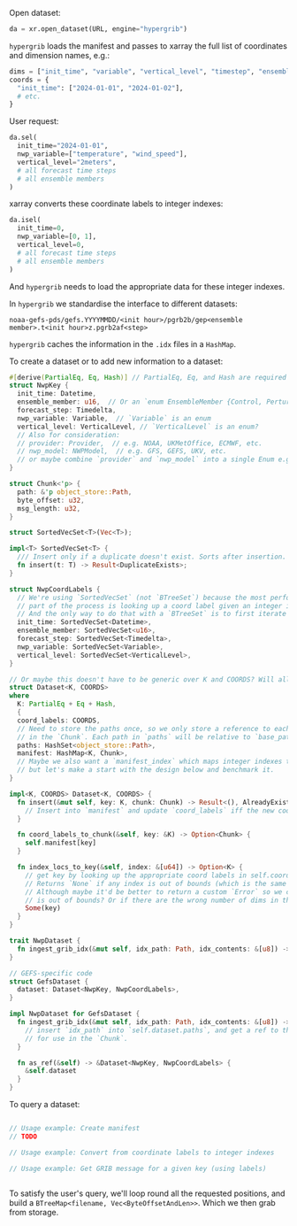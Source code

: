 Open dataset:

```python
da = xr.open_dataset(URL, engine="hypergrib")
```

`hypergrib` loads the manifest and passes to xarray the full list of coordinates and dimension names, e.g.:

```python
dims = ["init_time", "variable", "vertical_level", "timestep", "ensemble_member"]
coords = {
  "init_time": ["2024-01-01", "2024-01-02"],
  # etc.
}
```

User request: 

```python
da.sel(
  init_time="2024-01-01",
  nwp_variable=["temperature", "wind_speed"],
  vertical_level="2meters",
  # all forecast time steps
  # all ensemble members
)
```

xarray converts these coordinate labels to integer indexes:

```python
da.isel(
  init_time=0,
  nwp_variable=[0, 1],
  vertical_level=0,
  # all forecast time steps
  # all ensemble members
)
```

And `hypergrib` needs to load the appropriate data for these integer indexes.

In `hypergrib` we standardise the interface to different datasets:

```
noaa-gefs-pds/gefs.YYYYMMDD/<init hour>/pgrb2b/gep<ensemble member>.t<init hour>z.pgrb2af<step>
```

`hypergrib` caches the information in the `.idx` files in a `HashMap`.

To create a dataset or to add new information to a dataset:

```rust
#[derive(PartialEq, Eq, Hash)] // PartialEq, Eq, and Hash are required for HashMap keys.
struct NwpKey {
  init_time: Datetime,
  ensemble_member: u16,  // Or an `enum EnsembleMember {Control, Perturbed(u16)}`
  forecast_step: Timedelta,
  nwp_variable: Variable,  // `Variable` is an enum
  vertical_level: VerticalLevel, // `VerticalLevel` is an enum?
  // Also for consideration:
  // provider: Provider,  // e.g. NOAA, UKMetOffice, ECMWF, etc.
  // nwp_model: NWPModel,  // e.g. GFS, GEFS, UKV, etc.
  // or maybe combine `provider` and `nwp_model` into a single Enum e.g. UKMO_UKV, etc?
}

struct Chunk<'p> {
  path: &'p object_store::Path,
  byte_offset: u32,
  msg_length: u32,
}

struct SortedVecSet<T>(Vec<T>);

impl<T> SortedVecSet<T> {
  /// Insert only if a duplicate doesn't exist. Sorts after insertion.
  fn insert(t: T) -> Result<DuplicateExists>;
}

struct NwpCoordLabels {
  // We're using `SortedVecSet` (not `BTreeSet`) because the most performance-sensitive
  // part of the process is looking up a coord label given an integer index.
  // And the only way to do that with a `BTreeSet` is to first iterate over the elements.
  init_time: SortedVecSet<Datetime>,
  ensemble_member: SortedVecSet<u16>,
  forecast_step: SortedVecSet<Timedelta>,
  nwp_variable: SortedVecSet<Variable>,
  vertical_level: SortedVecSet<VerticalLevel>,
}

// Or maybe this doesn't have to be generic over K and COORDS? Will all datasets use the same key and coords?
struct Dataset<K, COORDS>
where
  K: PartialEq + Eq + Hash,
  {
  coord_labels: COORDS,
  // Need to store the paths once, so we only store a reference to each Path
  // in the `Chunk`. Each path in `paths` will be relative to `base_path`.
  paths: HashSet<object_store::Path>,
  manifest: HashMap<K, Chunk>,
  // Maybe we also want a `manifest_index` which maps integer indexes to `Chunk`
  // but let's make a start with the design below and benchmark it.
}

impl<K, COORDS> Dataset<K, COORDS> {
  fn insert(&mut self, key: K, chunk: Chunk) -> Result<(), AlreadyExistsError> {
    // Insert into `manifest` and update `coord_labels` iff the new coord doesn't exist yet.
  }

  fn coord_labels_to_chunk(&self, key: &K) -> Option<Chunk> {
    self.manifest[key]
  }

  fn index_locs_to_key(&self, index: &[u64]) -> Option<K> {
    // get key by looking up the appropriate coord labels in self.coord_labels.
    // Returns `None` if any index is out of bounds (which is the same semantics as `Vec::get`).
    // Although maybe it'd be better to return a custom `Error` so we can say which dim
    // is out of bounds? Or if there are the wrong number of dims in the `index`?
    Some(key)
  }
}

trait NwpDataset {
  fn ingest_grib_idx(&mut self, idx_path: Path, idx_contents: &[u8]) -> Result;
}

// GEFS-specific code
struct GefsDataset {
  dataset: Dataset<NwpKey, NwpCoordLabels>,
}

impl NwpDataset for GefsDataset {
  fn ingest_grib_idx(&mut self, idx_path: Path, idx_contents: &[u8]) -> Result {
    // insert `idx_path` into `self.dataset.paths`, and get a ref to the `path` in `paths`
    // for use in the `Chunk`.
  }

  fn as_ref(&self) -> &Dataset<NwpKey, NwpCoordLabels> {
    &self.dataset
  }
}

```


To query a dataset:

```rust

// Usage example: Create manifest
// TODO

// Usage example: Convert from coordinate labels to integer indexes

// Usage example: Get GRIB message for a given key (using labels)
 
```

To satisfy the user's query, we'll loop round all the requested positions, and build a `BTreeMap<filename, Vec<ByteOffsetAndLen>>`. Which we then grab from storage.
